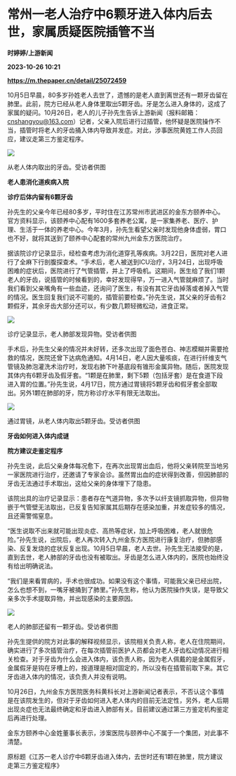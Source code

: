 # 常州一老人治疗中6颗牙进入体内后去世，家属质疑医院插管不当
**时婷婷/上游新闻**

**2023-10-26 10:21**

**https://m.thepaper.cn/detail/25072459**

10月5日早晨，80多岁孙姓老人去世了，遗憾的是老人直到离世还有一颗牙齿留在肺里。此前，院方已经从老人身体里取出5颗牙齿。牙是怎么进入身体的，这成了家属的疑问。10月26日，老人的儿子孙先生告诉上游新闻（报料邮箱：cnshangyou@163.com）记者，父亲入院后进行过插管，他怀疑是医院操作不当，插管时将老人的牙齿捅入体内导致并发症。对此，涉事医院黄姓工作人员回应，建议走第三方鉴定程序。

![](https://imagecloud.thepaper.cn/thepaper/image/275/752/199.png)

从老人体内取出的牙齿。受访者供图

**老人患消化道疾病入院**

**诊疗后体内留有6颗牙齿**

孙先生的父亲今年已经80多岁，平时住在江苏常州市武进区的金东方颐养中心。官方资料显示，该颐养中心配有1600多套养老公寓，是一家集养老、医疗、护理、生活于一体的养老中心。今年3月，孙先生看望父亲时发现他身体虚弱，胃口也不好，就将其送到了颐养中心配套的常州九州金东方医院治疗。

据该院诊疗记录显示，经检查考虑为消化道穿孔等疾病。3月22日，医院对老人进行了全麻下行剖腹探查术。“手术后，老人被送到ICU治疗，3月24日，出现呼吸困难的症状后，医院进行了气管插管，并上了呼吸机。这期间，医生给了我们1颗老人的牙齿，说插管的时候看到的，幸好发现得早，万一进入气管就麻烦了。当时我们看到父亲嘴角有一些血迹，还询问了医生，有没有其它牙齿掉落或者掉入气管的情况。医生回复我们说不可能的，插管前要检查。”孙先生说，其父亲的牙齿有2颗假牙，其余牙齿大部分还可以，有少数几颗轻微松动，进食正常。

![](https://imagecloud.thepaper.cn/thepaper/image/275/752/200.png)

诊疗记录显示，老人肺部发现异物。受访者供图

手术后，孙先生父亲的情况并未好转，还多次出现了面色苍白、神志模糊并需要抢救的情况，医院还曾下达病危通知。4月14日，老人因大量咳痰，在进行纤维支气管镜及肺泡灌洗术治疗时，发现右肺下叶基底段有锥形金属异物。随后，医院发现其体内有6颗牙齿及假牙套。“1颗是在肺里，剩下5颗（包括牙套）是在食道下段进入胃的位置。”孙先生说，4月17日，院方通过胃镜将5颗牙齿和假牙套全部取出。另外1颗在肺部的牙，院方称诊疗水平有限无法取出。

![](https://imagecloud.thepaper.cn/thepaper/image/275/752/201.png)

通过胃镜，从老人体内取出5颗牙齿。受访者供图

**牙齿如何进入体内成谜**

**院方建议走鉴定程序**

孙先生说，此后父亲身体每况愈下，在再次出现胃出血后，他将父亲转院至当地另一家医院进行治疗，还邀请了专家会诊。虽然胃出血的症状得到改善，但因肺部的牙齿无法通过手术取出，这给父亲的身体埋下了隐患。

该院出具的治疗记录显示：患者存在气道异物，多次予以纤支镜抓取异物，但异物嵌于气管壁无法取出，已反复告知家属其后期存在感染加重，并发症较多的情况，且还需警惕窒息。

“医生说取不出来就可能出现炎症、高热等症状，加上呼吸困难，老人就很危险。”孙先生说，出院后，老人再次转入九州金东方医院进行康复治疗，但肺部感染、反复发烧的症状反复出现。10月5日早晨，老人去世。孙先生无法接受的是，直到去世，老人肺部的牙齿也没有被取出。牙齿是怎么进入体内的，医院也始终没有给出明确说法。

“我们是来看胃病的，手术也很成功。如果没有这个事情，可能我父亲已经出院，怎么也想不到，一嘴牙被捅到了肺里。”孙先生称，他认为医院操作失误，是导致父亲多次手术提取异物，并出现感染的主要原因。

![](https://imagecloud.thepaper.cn/thepaper/image/275/752/202.png)

老人的肺部还留有一颗牙齿。受访者供图

孙先生提供的院方对此事的解释视频显示，该院相关负责人称，老人在住院期间，确实进行了多次插管治疗，在每次插管前医护人员都会对老人牙齿松动情况进行相关检查。对于牙齿为什么会进入体内，该负责人称，因为老人佩戴的是金属假牙，金属假牙是钩在牙槽上的，按道理是相对固定的，所以没有在插管前取下来。其它牙齿进入体内的情况，该负责人并没有说明。

10月26日，九州金东方医院医务科黄科长对上游新闻记者表示，不否认这个事情是在该院发生的，但对于牙齿如何进入老人体内的目前无法定性，另外，老人后期出现炎症也无法最终确定和牙齿进入肺部有关。目前建议通过第三方鉴定机构鉴定后再进行处理。

金东方颐养中心金姓董事长表示，涉案医院与颐养中心不属于一个集团，对此事不清楚。

原标题《江苏一老人诊疗中6颗牙齿进入体内，去世时还有1颗在肺里，院方建议走第三方鉴定程序》